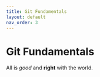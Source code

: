 ```yaml
---
title: Git Fundamentals
layout: default
nav_order: 3
---
```


# Git Fundamentals

All is *good* and **right** with the world.